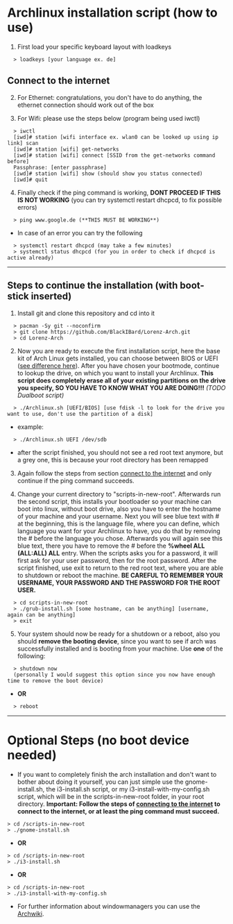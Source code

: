 # Archlinux installation script (how to use)

1. First load your specific keyboard layout with loadkeys

```
  > loadkeys [your language ex. de]
```


## Connect to the internet


2. For Ethernet: congratulations, you don't have to do anything, the ethernet connection should work out of the box

3. For Wifi: please use the steps below (program being used iwctl)

```
  > iwctl
  [iwd]# station [wifi interface ex. wlan0 can be looked up using ip link] scan 
  [iwd]# station [wifi] get-networks 
  [iwd]# station [wifi] connect [SSID from the get-networks command before] 
  Passphrase: [enter passphrase]
  [iwd]# station [wifi] show (should show you status connected)
  [iwd]# quit
```

4. Finally check if the ping command is working, **DONT PROCEED IF THIS IS NOT WORKING**
  (you can try systemctl restart dhcpcd, to fix possible errors)

```
  > ping www.google.de (**THIS MUST BE WORKING**)
```

- In case of an error you can try the following

```
  > systemctl restart dhcpcd (may take a few minutes)
  > systemctl status dhcpcd (for you in order to check if dhcpcd is active already)
```

---

## Steps to continue the installation (with boot-stick inserted)

1. Install git and clone this repository and cd into it
```
  > pacman -Sy git --noconfirm
  > git clone https://github.com/BlackIBard/Lorenz-Arch.git
  > cd Lorenz-Arch
```

2. Now you are ready to execute the first installation script, here the base kit of Arch Linux gets installed, you can choose between BIOS or UEFI ([see difference here](https://wiki.archlinux.org/title/installation_guide)). After you have chosen your bootmode, continue to lookup the drive, on which you want to install your Archlinux.
**This script does completely erase all of your existing partitions on the drive you specify, SO YOU HAVE TO KNOW WHAT YOU ARE DOING!!!** 
*(TODO Dualboot script)*

```
  > ./Archlinux.sh [UEFI/BIOS] [use fdisk -l to look for the drive you want to use, don't use the partition of a disk]
```

- example: 

```
  > ./Archlinux.sh UEFI /dev/sdb
```

- after the script finished, you should not see a red root text anymore, but a grey one, this is because your root directory has been remapped


3. Again follow the steps from section [connect to the internet](#connect-to-the-internet) and only continue if the ping command succeeds.

4. Change your current directory to "scripts-in-new-root". Afterwards run the second script, this installs your bootloader so your machine can boot into linux, without boot drive, also you have to enter the hostname of your machine and your username. Next you will see blue text with # at the beginning, this is the language file, where you can define, which language you want for your Archlinux to have, you do that by removing the # before the language you chose. Afterwards you will again see this blue text, there you have to remove the # before the **%wheel ALL (ALL:ALL) ALL** entry. When the scripts asks you for a password, it will first ask for your user password, then for the root password. After the script finished, use exit to return to the red root text, where you are able to shutdown or reboot the machine.
**BE CAREFUL TO REMEMBER YOUR USERNAME, YOUR PASSWORD AND THE PASSWORD FOR THE ROOT USER.**

```
  > cd scripts-in-new-root
  > ./grub-install.sh [some hostname, can be anything] [username, again can be anything]
  > exit
```

5. Your system should now be ready for a shutdown or a reboot, also you should **remove the booting device**, since you want to see if arch was successfully installed and is booting from your machine. Use **one** of the following:
```
  > shutdown now 
  (personally I would suggest this option since you now have enough time to remove the boot device)
```

  - **OR**

```
  > reboot
```

---

# Optional Steps (no boot device needed)

- If you want to completely finish the arch installation and don't want to bother about doing it yourself, you can just simple use the gnome-install.sh, the i3-install.sh script, or my i3-install-with-my-config.sh script, which will be in the scripts-in-new-root folder, in your root directory. 
**Important: Follow the steps of [connecting to the internet](#connect-to-the-internet) to connect to the internet, or at least the ping command must succeed.**

```
> cd /scripts-in-new-root
> ./gnome-install.sh
```

- **OR**

```
> cd /scripts-in-new-root
> ./i3-install.sh
```

- **OR**

```
> cd /scripts-in-new-root
> ./i3-install-with-my-config.sh
```


- For further information about windowmanagers you can use the [Archwiki](https://wiki.archlinux.org/title/window_manager).

